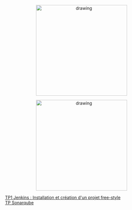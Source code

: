 <center><img src="https://www.insa-rouen.fr/themes/custom/insa/assets/images/logo.png" alt="drawing" width="300"/>

<img src="https://www.soprasteria.fr/images/librariesprovider2/sopra-steria-fr-images/logo-home/logo-sopra-steria.png" alt="drawing" width="300"/></center>


[TP1 Jenkins : Installation et création d'un projet free-style](JENKINS1.md "Ouvrir le TP Jenkins")   
[TP Sonarqube](SONAR.md "Ouvrir le TP Sonarqube")




 
